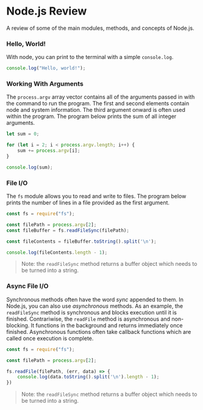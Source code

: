 # Node.js Review
A review of some of the main modules, methods, and concepts of Node.js.

### Hello, World!
With node, you can print to the terminal with a simple `console.log`.
```javascript
console.log("Hello, world!");
```

### Working With Arguments
The `process.argv` array vector contains all of the arguments passed in with the command to run the program.
The first and second elements contain node and system information. The third argument onward is often used within the program.
The program below prints the sum of all integer arguments.
```javascript
let sum = 0;

for (let i = 2; i < process.argv.length; i++) {
    sum += process.argv[i];
}

console.log(sum);
```

### File I/O
The `fs` module allows you to read and write to files.
The program below prints the number of lines in a file provided as the first argument.
```javascript
const fs = require("fs");

const filePath = process.argv[2];
const fileBuffer = fs.readFileSync(filePath);

const fileContents = fileBuffer.toString().split('\n');

console.log(fileContents.length - 1);
```
> Note: the `readFileSync` method returns a buffer object which needs to be turned into a string.

### Async File I/O
Synchronous methods often have the word *sync* appended to them.
In Node.js, you can also use *asynchronous* methods. 
As an example, the `readFileSync` method is synchronous and blocks execution until it is finished.
Contrariwise, the `readFile` method is asynchronous and non-blocking. It functions in the background and returns immediately once finished.
Asynchronous functions often take callback functions which are called once execution is complete.
```javascript
const fs = require("fs");

const filePath = process.argv[2];

fs.readFile(filePath, (err, data) => {
    console.log(data.toString().split('\n').length - 1);
})
```
> Note: the `readFileSync` method returns a buffer object which needs to be turned into a string.

